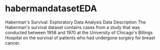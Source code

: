 # habermandatasetEDA

Haberman's Survival: Exploratory Data Analysis
Data Description The Haberman's survival dataset contains cases from a study that was conducted between 1958 and 1970 at the University of Chicago's Billings Hospital on the survival of patients who had undergone surgery for breast cancer.

